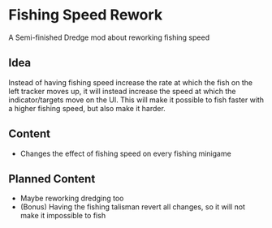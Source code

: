 # Fishing Speed Rework
A Semi-finished Dredge mod about reworking fishing speed 

## Idea
Instead of having fishing speed increase the rate at which the fish on the left tracker moves up, it will instead increase the speed at which the indicator/targets move on the UI. This will make it possible to fish faster with a higher fishing speed, but also make it harder.

## Content
+ Changes the effect of fishing speed on every fishing minigame

## Planned Content
+ Maybe reworking dredging too
+ (Bonus) Having the fishing talisman revert all changes, so it will not make it impossible to fish

